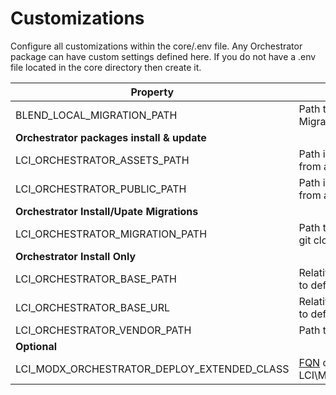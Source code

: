 # Customizations 

Configure all customizations within the core/.env file. Any Orchestrator package can have custom settings defined here.
If you do not have a .env file located in the core directory then create it.

Property | Description | Default
--- | --- | --- 
BLEND_LOCAL_MIGRATION_PATH | Path to where you would like local Blend Migration files | MODX_CORE_PATH.'components/blend/'
**Orchestrator packages install & update** | | 
LCI_ORCHESTRATOR_ASSETS_PATH | Path in your project where files are copied into from an Orchestrator package assets directory | MODX_ASSETS_PATH
LCI_ORCHESTRATOR_PUBLIC_PATH | Path in your project where files are copied into from an Orchestrator package public directory | MODX_BASE_PATH
**Orchestrator Install/Upate Migrations** |  | 
LCI_ORCHESTRATOR_MIGRATION_PATH | Path to src of Orchestrator, set only if you did a git clone rather than a composer install | path to vendor src dir
**Orchestrator Install Only** |  |  
LCI_ORCHESTRATOR_BASE_PATH | Relative path to the composer vendor directory to define the MediaSource on install | core/vendor/
LCI_ORCHESTRATOR_BASE_URL | Relative path to the composer vendor directory to define the MediaSource on install | core/vendor/
LCI_ORCHESTRATOR_VENDOR_PATH | Path to the composer vendor directory | MODX_CORE_PATH .'vendor/'
**Optional** |  |  
LCI_MODX_ORCHESTRATOR_DEPLOY_EXTENDED_CLASS | [FQN](https://www.php.net/manual/en/language.namespaces.rules.php) of a Custom class that implements LCI\MODX\Orchestrator\Deploy\DeployInterface | LCI\MODX\Orchestrator\Deploy\Deploy
